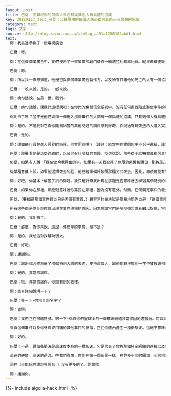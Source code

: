 ```yaml
---
layout: post
title: 巴夏：災難現場的每個人未必都與其他人有具體的協議
key: 20180117_text_巴夏：災難現場的每個人未必都與其他人有具體的協議
category: text
tags: 文字
source: http://blog.sina.com.cn/s/blog_a491af250102vhd1.html
text: |
  問：我最近參與了一個電視廣告

  巴夏：嗯。

  問：在這個商業廣告中，我們使用了一架噴氣式戰鬥機與一輛法拉利轎車比賽。結果飛機墜毀，飛行員在拍攝時當場死亡。

  巴夏：嗯。

  問：所以我一直想知道，他是否與那個商業廣告製作方，以及所有目睹他的死亡的人有一個協議？

  巴夏：一般來說，是的。一般來說。

  問：換句話說，在另一世，我們⋯

  巴夏：換句話說，讓我們這樣說吧：在你們的集體信念系統中，沒有任何東西阻止那個事件的發生。其中有幾個人與那個特定的事件有非常具體的協議，而大部分人僅僅支持它並允許它發生，因為它與這些人的整體道路並無衝突，他們願意最低限度地支持別人的具體協議。

  你明白了嗎？並不是他們與每一個捲入那個事件的人都有一個具體的協議。只有幾個人有具體的協議，而其他人只是籠統的協議。你懂了嗎？

  問：是的。不過我對它與你剛剛回答的其他問題的關係感到好奇，你說過有時死去的人進入冥界的時候會感到很困惑。

  巴夏：是的。

  問：這個飛行員在進入冥界的時候，他會困惑嗎？（譯註：原文中的提問似乎不合乎邏輯，譯文有調整）

  巴夏：那要看他是怎麼跨越的，以及他有什麼樣的意願。換句話說，那些從小就被教導相信某些東西，並且強烈相信它的人，當他們死亡時，如果沒有看到他們預料會看到的那些特定的彰顯，他們會有些困惑。因為他們可能沒有清醒地意識到他們擁有的信念，而死後彰顯出來的，通常是他們最強烈的相信的東西。

  但是，如果有人說：「我在做令我興奮的事，如果有一天我取得了無限的榮譽和驕傲，那將是正常的」，這會讓他（在死亡的時候）很快地、清楚地意識到到底發生了什麼。因為，在一定意義上，他將會這樣安定他自己：「好了，我死於做我喜歡做的事，這讓我很快樂。」

  從某種意義上說，如果他選擇死去的話，他已經準備好按照那種方式死去。因此，即使可能有短暫的困惑，但他給予他在生活中所做的事情的整體性定義，會讓他安定下來，所以那種困惑不會持續很久。你明白嗎？

  問：好吧，你基本上解答了我的問題。我只是好奇我出現在那裡是否意味著去學習某個特別的教訓？

  巴夏：如果你在那裡，那麼就意味著你需要在那裡，因為沒有意外。然而，任何特定事件的發生，對不同的人來說，有著不同程度的意義。一般來說，對少數的人意義要大於對多數人的意義。

  所以，（要知道那個事件對自己是否很有意義，）最容易的做法就是簡單地問你自己：「這個事件讓我檢視什麼？如果我避開那個事件，它意味著什麼？目睹有人以那種非常大膽的方式選擇死去，我學到了什麼？它讓我感覺如何？它觸動了我的什麼樣的情緒？它把什麼從我的內心深處帶了出來？」

  所有這些都是為什麼你會出現在事件現場的原因。因為無論它們是多麼強烈或者難以捉摸，它們都是你希望面對的東西，你希望整合它們。你明白了嗎？

  問：是的，我明白了。

  巴夏：那麼，對你來說，這是一件簡單的事情，是不是？

  問：是的，我想這對我幫助很大。

  巴夏：好吧。

  問：謝謝你。

  巴夏：謝謝你合作創造了那個特別大膽的表達，支持那個人，讓他能夠根據他一生中被教導相信的最強烈信念，以他渴望的方式，做他渴望做的事。可以嗎？

  問：是的，非常感謝你。

  巴夏：哦，非常感謝你。你還有別的收穫。

  問：能否詳細說明一下？

  巴夏：等一下⋯你叫什麼名字？

  問：吉爾。

  巴夏：我們正在掃瞄符號。等一下⋯你與你們星球上的一個意識網絡非常牢固地連接著。可以說，它是一種特定類型的、特定協議的、特定社團的意識網絡。在一定意義上，它是一種大膽過渡的網絡。

  來自這個事件以及你參與或目睹的其他事件的反饋，正在你體內產生一種衝擊波。這絕不意味著是負面的，不要讓那個詞影響到你，好嗎？

  問：好的。

  巴夏：不過，這個衝擊波是高速度本身的一種加速。它是代表了你與那個特定網絡的連接以及你在其中的位置的高速度。

  高速的轉變，高速的過渡。在我們看來，你能夠像一顆新星一樣，在許多不同的領域，突然地爆發。你不必尋找你自己，如果這種情況發生了，要屏住呼吸。讓你自己明白，在一段時間內，它可能讓你感覺沉重，但是仍然有足夠的空氣讓你保持冷靜。無論你如何快速移動，你仍然能夠讓你的腳接觸地面。

  現在（只能給你這麼多信息，）沒有更多的了。謝謝你。

  問：謝謝你。
---
```


{%- include algolia-hack.html -%}
